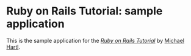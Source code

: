 # Ruby on Rails Tutorial: sample application

This is the sample application for 
the [*Ruby on Rails Tutorial*](http://railstutorial.org/)
by [Michael Hartl](http://michalehartl.com/).
